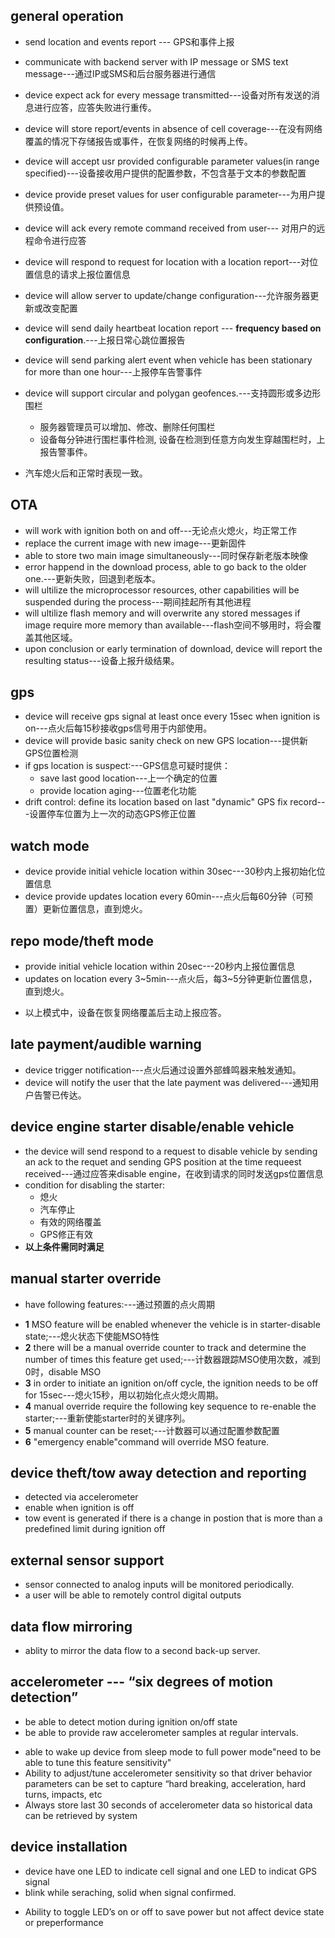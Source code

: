 ## general operation
+ send location and events report --- GPS和事件上报
+ communicate with backend server with IP message or SMS text message---通过IP或SMS和后台服务器进行通信
+ device expect ack for every message transmitted---设备对所有发送的消息进行应答，应答失败进行重传。
+ device will store report/events in absence of cell coverage---在没有网络覆盖的情况下存储报告或事件，在恢复网络的时候再上传。
+ device will accept usr provided configurable parameter values(in range specified)---设备接收用户提供的配置参数，不包含基于文本的参数配置
+ device provide preset values for user configurable parameter---为用户提供预设值。
+ device will ack every remote command received from user--- 对用户的远程命令进行应答
+ device will respond to request for location with a location report---对位置信息的请求上报位置信息
+ device will allow server to update/change configuration---允许服务器更新或改变配置
+ device will send daily heartbeat location report --- **frequency based on configuration**.---上报日常心跳位置报告
+ device will send parking alert event when vehicle has been stationary for more
than one hour---上报停车告警事件
+ device will support circular and polygan geofences.---支持圆形或多边形围栏
  + 服务器管理员可以增加、修改、删除任何围栏
  + 设备每分钟进行围栏事件检测, 设备在检测到任意方向发生穿越围栏时，上报告警事件。

+ 汽车熄火后和正常时表现一致。

## OTA
+ will work with ignition both on and off---无论点火熄火，均正常工作
+ replace the current image with new image---更新固件
+ able to store two main image simultaneously---同时保存新老版本映像
+ error happend in the download process, able to go back to the older one.---更新失败，回退到老版本。
+ will ultilize the microprocessor resources, other capabilities will be suspended
during the process---期间挂起所有其他进程
+ will ultilize flash memory and will overwrite any stored messages if image require more memory
than available---flash空间不够用时，将会覆盖其他区域。
+ upon conclusion or early termination of download, device will report the resulting status---设备上报升级结果。

## gps
+ device will receive gps signal at least once every 15sec when ignition is on---点火后每15秒接收gps信号用于内部使用。
+ device will provide basic sanity check on new GPS location---提供新GPS位置检测
+ if gps location is suspect:---GPS信息可疑时提供：
  * save last good location---上一个确定的位置
  * provide location aging---位置老化功能
+ drift control: define its location based on last "dynamic" GPS fix record---设置停车位置为上一次的动态GPS修正位置

## watch mode
+ device provide initial vehicle location within 30sec---30秒内上报初始化位置信息
+ device provide updates location every 60min---点火后每60分钟（可预置）更新位置信息，直到熄火。

## repo mode/theft mode
+ provide initial vehicle location within 20sec---20秒内上报位置信息
+ updates on location every 3~5min---点火后，每3~5分钟更新位置信息，直到熄火。

- 以上模式中，设备在恢复网络覆盖后主动上报应答。

## late payment/audible warning
+ device trigger notification---点火后通过设置外部蜂鸣器来触发通知。
+ device will notify the user that the late payment was delivered---通知用户告警已传达。

## device engine starter disable/enable vehicle
+ the device will send respond to a request to disable vehicle by sending an ack
to the requet and sending GPS position at the time requeest received---通过应答来disable engine，在收到请求的同时发送gps位置信息
+ condition for disabling the starter:
  + 熄火
  + 汽车停止
  + 有效的网络覆盖
  + GPS修正有效
+ **以上条件需同时满足**

## manual starter override
* have following features:---通过预置的点火周期
 + **1** MSO feature will be enabled whenever the vehicle is in starter-disable state;---熄火状态下使能MSO特性
 + **2** there will be a manual override counter to track and determine the number of
 times this feature get used;---计数器跟踪MSO使用次数，减到0时，disable MSO
 + **3** in order to initiate an ignition on/off cycle, the ignition needs to be off
 for 15sec---熄火15秒，用以初始化点火熄火周期。
 + **4** manual override require the following key sequence to re-enable the starter;---重新使能starter时的关键序列。
 + **5** manual counter can be reset;---计数器可以通过配置参数配置
 + **6** "emergency enable"command will override MSO feature.

## device theft/tow away detection and reporting
+ detected via accelerometer
+ enable when ignition is off
+ tow event is generated if there is a change in postion that is more than a predefined
limit during ignition off

## external sensor support
+ sensor connected to analog inputs will be monitored periodically.
+ a user will be able to remotely control digital outputs

## data flow mirroring
+ ablity to mirror the data flow to a second back-up server.

## accelerometer --- “six degrees of motion detection”
+ be able to detect motion during ignition on/off state
+ be able to provide raw accelerometer samples at regular intervals.
* able to wake up device from sleep mode to full power mode"need to be able to tune this feature sensitivity"
* Ability to adjust/tune accelerometer sensitivity so that driver behavior parameters can be set to capture “hard breaking, acceleration, hard turns, impacts, etc
* Always store last 30 seconds of accelerometer data so historical data can be retrieved by system

## device installation
+ device have one LED to indicate cell signal and one LED to indicat GPS signal
+ blink while seraching, solid when signal confirmed.
* Ability to toggle LED’s on or off to save power but not affect device state or preperformance

